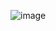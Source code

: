 
![image](https://github.com/poemabochner/notion_calculator/assets/105015617/161a4c6f-ad5d-4d31-af19-27e71bb78bfc)

